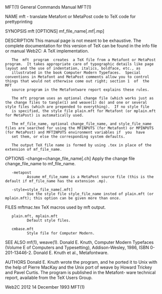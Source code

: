 MFT(1)                                                                                     General Commands Manual                                                                                     MFT(1)



NAME
       mft - translate Metafont or MetaPost code to TeX code for prettyprinting

SYNOPSIS
       mft [OPTIONS] mf_file_name[.mf|.mp]

DESCRIPTION
       This manual page is not meant to be exhaustive.  The complete documentation for this version of TeX can be found in the info file or manual Web2C: A TeX implementation.

       The  mft  program  creates  a TeX file from a Metafont or MetaPost program.  It takes appropriate care of typographic details like page layout and the use of indentation, italics, boldface, etc., as
       illustrated in the book Computer Modern Typefaces.  Special conventions in Metafont and MetaPost comments allow you to control things that would not otherwise come out right; section 1  of  the  MFT
       source program in the Metafontware report explains these rules.

       The mft program uses an optional change file (which works just as the change files to tangle(1) and weave(1) do) and one or several style files (which are prepended to everything).  If no style file
       is specified, the style file plain.mft for Metafont (or mplain.mft for MetaPost) is automatically used.

       The mf_file_name, optional change_file_name, and style_file_name files are searched for using the MFINPUTS (for Metafont) or MPINPUTS (for MetaPost) and MFTINPUTS environment variables if  you  have
       set them, or else the corresponding system defaults.

       The output TeX file name is formed by using .tex in place of the extension of mf_file_name.

OPTIONS
       -change=change_file_name[.ch]
              Apply the change file change_file_name to mf_file_name.

       -metapost
              Assume mf_file_name is a MetaPost source file (this is the default if mf_file_name has the extension .mp).

       -style=style_file_name[.mft]
              Use the style file style_file_name insted of plain.mft (or mplain.mft); this option can be given more than once.

FILES
       mftmac.tex
              TeX macros used by mft output.

       plain.mft, mplain.mft
              Default style files.

       cmbase.mft
              Style file for Computer Modern.

SEE ALSO
       mf(1), weave(1).
       Donald E. Knuth, Computer Modern Typefaces (Volume E of Computers and Typesetting), Addison-Wesley, 1986, ISBN 0-201-13446-2.
       Donald E. Knuth et al., Metafontware.

AUTHORS
       Donald  E.  Knuth wrote the program, and he ported it to Unix with the help of Pierre MacKay and the Unix port of weave by Howard Trickey and Pavel Curtis.  The program is published in the Metafont‐
       ware technical report, available from the TeX Users Group.



Web2C 2012                                                                                     14 December 1993                                                                                        MFT(1)
